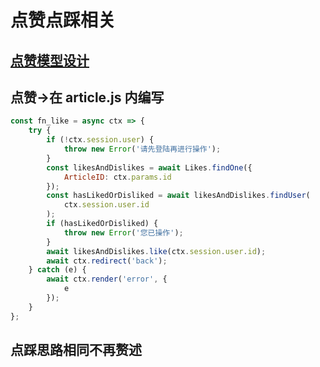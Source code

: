 # 点赞点踩相关

## [点赞模型设计](https://github.com/AaronKwong929/blog-2.0/blob/master/DOCS/database.md/#点赞点踩模型)

## 点赞->在 article.js 内编写

```javascript
const fn_like = async ctx => {
    try {
        if (!ctx.session.user) {
            throw new Error('请先登陆再进行操作');
        }
        const likesAndDislikes = await Likes.findOne({
            ArticleID: ctx.params.id
        });
        const hasLikedOrDisliked = await likesAndDislikes.findUser(
            ctx.session.user.id
        );
        if (hasLikedOrDisliked) {
            throw new Error('您已操作');
        }
        await likesAndDislikes.like(ctx.session.user.id);
        await ctx.redirect('back');
    } catch (e) {
        await ctx.render('error', {
            e
        });
    }
};
```

## 点踩思路相同不再赘述
